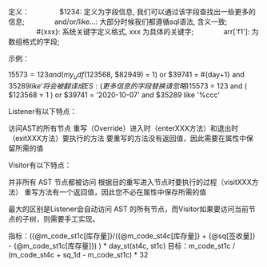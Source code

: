 定义：
　　　　$1234: 定义为字段信息, 我们可以通过该字段查找出一些更多的信息;
　　　　and/or/like...: 大部分时候我们都遵循sql语法, 含义一致;
　　　　#{xxx}: 系统关键字定义格式, xxx 为具体的关键字;
　　　　arr['f1']: 为数组格式的字段;

示例：

$15573 = 123 and (my_udf($123568, $82949) = 1) or $39741 = #{day+1} and $35289 like '%ccc'
　　　　将会被翻译成ES:(更多信息的字段替换请忽略)
　　　　$15573 = 123 and ( $123568 = 1 ) or $39741 = '2020-10-07' and $35289 like '%ccc'

Listener有以下特点：

访问AST的所有节点
重写（Override）进入时（enterXXX方法）和退出时（exitXXX方法）要执行的方法
要重写的方法没有返回值，因此需要在属性中保留所需的值

Visitor有以下特点：

并非所有 AST 节点都被访问
根据目的重写进入节点时要执行的过程（visitXXX方法）
重写方法有一个返回值，因此您不必在属性中保存所需的值

最大的区别是Listener会自动访问 AST 的所有节点，而Visitor如果要访问当前节点的子树，则需要手工实现。


指标：({@m_code_st1c[库存量]}/({@m_code_st4c[库存量]} + {@sq[签收量]} - {@m_code_st1c[库存量]}) ) * day_st(st4c, st1c)
目标：m_code_st1c / (m_code_st4c + sq_1d - m_code_st1c) * 32

